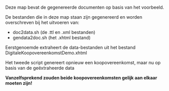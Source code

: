 Deze map bevat de gegenereerde documenten op basis van het voorbeeld.

De bestanden die in deze map staan zijn gegenereerd en worden overschreven bij het uitvoeren van:

- doc2data.sh (de .ttl en .xml bestanden)
- gendata2doc.sh (het .xhtml bestand)

Eerstgenoemde extraheert de data-bestanden uit het bestand DigitaleKoopovereenkomstDemo.xhtml

Het tweede script genereert opnieuw een koopovereenkomst, maar nu op basis van de geëxtraheerde data

**Vanzelfsprekend zouden beide koopovereenkomsten gelijk aan elkaar moeten zijn!**

